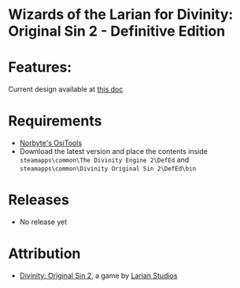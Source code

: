 Wizards of the Larian for Divinity: Original Sin 2 - Definitive Edition
=======

# Features:
Current design available at [this doc](https://docs.google.com/document/d/1BKWu-QNRJgoYR8VREhyXT0kEifAX_ZGIH7kftjFtSOE/edit?usp=sharing)

# Requirements
* [Norbyte's OsiTools](https://github.com/Norbyte/ositools/releases)
* Download the latest version and place the contents inside `steamapps\common\The Divinity Engine 2\DefEd` and `steamapps\common\Divinity Original Sin 2\DefEd\bin`

# Releases
* No release yet

# Attribution
- [Divinity: Original Sin 2](http://store.steampowered.com/app/435150/Divinity_Original_Sin_2/), a game by [Larian Studios](http://larian.com/)
